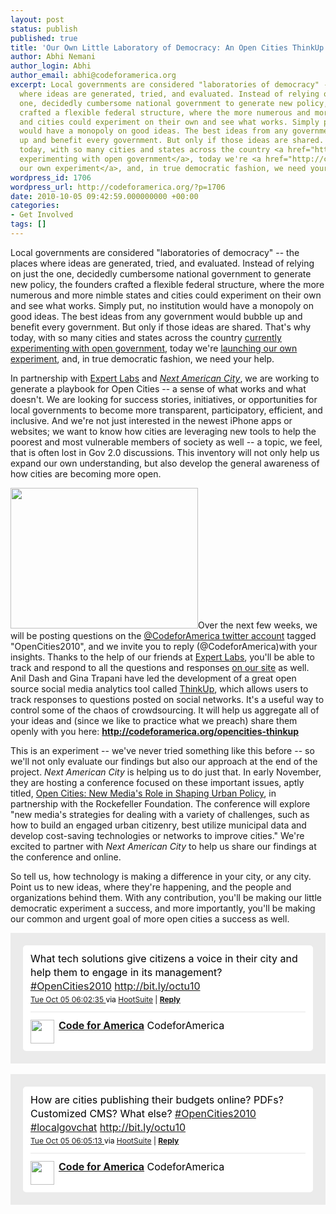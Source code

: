 ```yaml
---
layout: post
status: publish
published: true
title: 'Our Own Little Laboratory of Democracy: An Open Cities ThinkUp'
author: Abhi Nemani
author_login: Abhi
author_email: abhi@codeforamerica.org
excerpt: Local governments are considered "laboratories of democracy" -- the places
  where ideas are generated, tried, and evaluated. Instead of relying on just the
  one, decidedly cumbersome national government to generate new policy, the founders
  crafted a flexible federal structure, where the more numerous and more nimble states
  and cities could experiment on their own and see what works. Simply put, no institution
  would have a monopoly on good ideas. The best ideas from any government would bubble
  up and benefit every government. But only if those ideas are shared. That's why
  today, with so many cities and states across the country <a href="http://www.whitehouse.gov/blog/2009/11/19/open-government-laboratories-democracy">currently
  experimenting with open government</a>, today we're <a href="http://codeforamerica.org/opencities-thinkup">launching
  our own experiment</a>, and, in true democratic fashion, we need your help.
wordpress_id: 1706
wordpress_url: http://codeforamerica.org/?p=1706
date: 2010-10-05 09:42:59.000000000 +00:00
categories:
- Get Involved
tags: []
---
```

Local governments are considered "laboratories of democracy" -- the places where ideas are generated, tried, and evaluated. Instead of relying on just the one, decidedly cumbersome national government to generate new policy, the founders crafted a flexible federal structure, where the more numerous and more nimble states and cities could experiment on their own and see what works. Simply put, no institution would have a monopoly on good ideas. The best ideas from any government would bubble up and benefit every government. But only if those ideas are shared. That's why today, with so many cities and states across the country <a href="http://www.whitehouse.gov/blog/2009/11/19/open-government-laboratories-democracy">currently experimenting with open government</a>, today we're <a href="http://codeforamerica.org/opencities-thinkup">launching our own experiment</a>, and, in true democratic fashion, we need your help.<a id="more"></a><a id="more-1706"></a>

In partnership with <a href="http://expertlabs.org">Expert Labs</a> and <a href="http://americancity.org/"><em>Next American City</em></a>, we are working to generate a playbook for Open Cities -- a sense of what works and what doesn't. We are looking for success stories, initiatives, or opportunities for local governments to become more transparent, participatory, efficient, and inclusive. And we're not just interested in the newest iPhone apps or websites; we want to know how cities are leveraging new tools to help the poorest and most vulnerable members of society as well -- a topic, we feel, that is often lost in Gov 2.0 discussions. This inventory will not only help us expand our own understanding, but also develop the general awareness of how cities are becoming more open.

<a href="http://codeforamerica.org/opencities-thinkup"><img class="alignright size-medium wp-image-1710" title="thinkup" src="http://codeforamerica.org/wp-content/uploads/2010/10/thinkup-300x225.png" alt="" width="300" height="225" /></a>Over the next few weeks, we will be posting questions on the <a href="http://twitter.com/codeforamerica">@CodeforAmerica twitter account</a> tagged "OpenCities2010", and we invite you to reply (@CodeforAmerica)with your insights. Thanks to the help of our friends at <a href="http://expertlabs.org">Expert Labs</a>, you'll be able to track and respond to all the questions and responses <a href="http://codeforamerica.org/opencities-thinkup">on our site</a> as well. Anil Dash and Gina Trapani have led the development of a great open source social media analytics tool called <a href="http://thinkupapp.com">ThinkUp</a>, which allows users to track responses to questions posted on social networks. It's a useful way to control some of the chaos of crowdsourcing. It will help us aggregate all of your ideas and (since we like to practice what we preach) share them openly with you here: <strong><a href="http://codeforamerica.org/opencities-thinkup">http://codeforamerica.org/opencities-thinkup</a></strong>

This is an experiment -- we've never tried something like this before -- so we'll not only evaluate our findings but also our approach at the end of the project. <em>Next American City</em> is helping us to do just that. In early November, they are hosting a conference focused on these important issues, aptly titled, <a href="http://americancity.org/opencities2010/">Open Cities: New Media's Role in Shaping Urban Policy</a>, in partnership with the Rockefeller Foundation. The conference will explore "new media's strategies for dealing with a variety of challenges, such as how to build an engaged urban citizenry, best utilize municipal data and develop cost-saving technologies or networks to improve cities." We're excited to partner with <em>Next American City</em> to help us share our findings at the conference and online.

So tell us, how technology is making a difference in your city, or any city. Point us to new ideas, where they're happening, and the people and organizations behind them. With any contribution, you'll be making our little democratic experiment a success, and more importantly, you'll be making our common and urgent goal of more open cities a success as well.<!-- http://twitter.com/CodeforAmerica/status/26432889934 -->
<div id="tweet_26432889934" class="bbpBox" style="background-color: #ebebeb; padding: 20px;">
<p class="bbpTweet" style="background: #fff; padding: 10px 12px 10px 12px; margin: 0; min-height: 48px; color: #000; font-size: 16px !important; line-height: 22px; -moz-border-radius: 5px; -webkit-border-radius: 5px;">What tech solutions give citizens a voice in their city and help them to engage in its management? <a href="http://search.twitter.com/search?q=%23OpenCities2010" target="_new">#OpenCities2010</a> <a href="http://bit.ly/octu10" target="_new">http://bit.ly/octu10</a><span class="timestamp" style="font-size: 12px; display: block;"><a title="Tue Oct 05 06:02:35 " href="http://twitter.com/CodeforAmerica/status/26432889934">Tue Oct 05 06:02:35 </a> via <a href="http://www.hootsuite.com" rel="nofollow">HootSuite</a> | <strong><a href="http://twitter.com/?status=@CodeforAmerica%20&amp;in_reply_to_status_id=26432889934&amp;in_reply_to=CodeforAmerica">Reply</a></strong></span><span class="metadata" style="display: block; width: 100%; clear: both; margin-top: 8px; padding-top: 12px; height: 40px; border-top: 1px solid #e6e6e6;"><span class="author" style="line-height: 19px;"><a href="http://twitter.com/CodeforAmerica"><img style="float: left; margin: 0 7px 0 0px; width: 38px; height: 38px;" src="http://a2.twimg.com/profile_images/1118630094/logosquare_bigger_normal.jpg" alt="" /></a><strong><a href="http://twitter.com/CodeforAmerica">Code for America</a></strong>
CodeforAmerica</span></span></p>

</div>
&nbsp;
<div id="tweet_26433013079" class="bbpBox" style="background-color: #ebebeb; padding: 20px;">
<p class="bbpTweet" style="background: #fff; padding: 10px 12px 10px 12px; margin: 0; min-height: 48px; color: #000; font-size: 16px !important; line-height: 22px; -moz-border-radius: 5px; -webkit-border-radius: 5px;">How are cities publishing their budgets online? PDFs? Customized CMS? What else? <a href="http://search.twitter.com/search?q=%23OpenCities2010" target="_new">#OpenCities2010</a> <a href="http://search.twitter.com/search?q=%23localgovchat" target="_new">#localgovchat</a> <a href="http://bit.ly/octu10" target="_new">http://bit.ly/octu10</a><span class="timestamp" style="font-size: 12px; display: block;"><a title="Tue Oct 05 06:05:13 " href="http://twitter.com/CodeforAmerica/status/26433013079">Tue Oct 05 06:05:13 </a> via <a href="http://www.hootsuite.com" rel="nofollow">HootSuite</a> | <strong><a href="http://twitter.com/?status=@CodeforAmerica%20&amp;in_reply_to_status_id=26433013079&amp;in_reply_to=CodeforAmerica">Reply</a></strong></span><span class="metadata" style="display: block; width: 100%; clear: both; margin-top: 8px; padding-top: 12px; height: 40px; border-top: 1px solid #e6e6e6;"><span class="author" style="line-height: 19px;"><a href="http://twitter.com/CodeforAmerica"><img style="float: left; margin: 0 7px 0 0px; width: 38px; height: 38px;" src="http://a2.twimg.com/profile_images/1118630094/logosquare_bigger_normal.jpg" alt="" /></a><strong><a href="http://twitter.com/CodeforAmerica">Code for America</a></strong>
CodeforAmerica</span></span></p>

</div>

